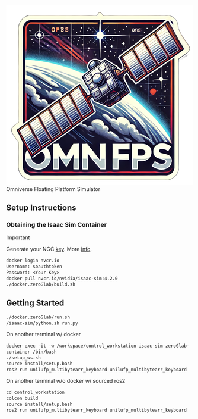 ![OMNIFPS_LOGO](data/omnifps.png) 
Omniverse Floating Platform Simulator

## Setup Instructions
### Obtaining the Isaac Sim Container

> [!IMPORTANT]
> Generate your NGC [key](https://docs.nvidia.com/ngc/gpu-cloud/ngc-user-guide/index.html#generating-api-key).
> More [info](https://catalog.ngc.nvidia.com/orgs/nvidia/containers/isaac-sim).

```
docker login nvcr.io
Username: $oauthtoken
Password: <Your Key>
docker pull nvcr.io/nvidia/isaac-sim:4.2.0
./docker.zeroGlab/build.sh
```


## Getting Started
```
./docker.zeroGlab/run.sh
/isaac-sim/python.sh run.py
```


On another terminal w/ docker 

```
docker exec -it -w /workspace/control_workstation isaac-sim-zeroGlab-container /bin/bash
./setup_ws.sh
source install/setup.bash
ros2 run unilufp_multibytearr_keyboard unilufp_multibytearr_keyboard
```

On another terminal w/o docker w/ sourced ros2
```
cd control_workstation
colcon build
source install/setup.bash
ros2 run unilufp_multibytearr_keyboard unilufp_multibytearr_keyboard
```
